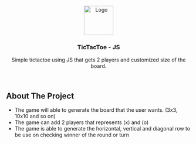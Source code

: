 <br />
<div align="center">
  <a href="[https://github.com/github_username/repo_name](https://github.com/dev-ronelcanaria/tictactoe-js)">
    <img src="https://skillicons.dev/icons?i=js" alt="Logo" width="80" height="80">
  </a>

<h3 align="center">TicTacToe - JS</h3>

  <p align="center">
    Simple tictactoe using JS that gets 2 players and customized size of the board.
    <br />
  </p>
</div>
<br />

<!-- ABOUT THE PROJECT -->
## About The Project
- The game will able to generate the board that the user wants. (3x3, 10x10 and so on)
- The game can add 2 players that represents (x) and (o)
- The game is able to generate the horizontal, vertical and diagonal row to be use on checking winner of the round or turn
